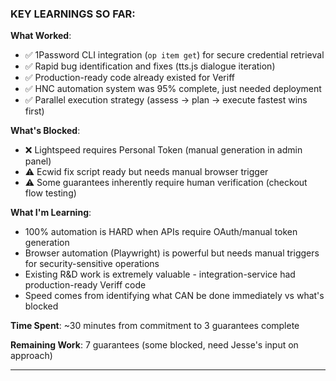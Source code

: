 ### **KEY LEARNINGS SO FAR:**

**What Worked**:
- ✅ 1Password CLI integration (`op item get`) for secure credential retrieval
- ✅ Rapid bug identification and fixes (tts.js dialogue iteration)
- ✅ Production-ready code already existed for Veriff
- ✅ HNC automation system was 95% complete, just needed deployment
- ✅ Parallel execution strategy (assess → plan → execute fastest wins first)

**What's Blocked**:
- ❌ Lightspeed requires Personal Token (manual generation in admin panel)
- ⚠️ Ecwid fix script ready but needs manual browser trigger
- ⚠️ Some guarantees inherently require human verification (checkout flow testing)

**What I'm Learning**:
- 100% automation is HARD when APIs require OAuth/manual token generation
- Browser automation (Playwright) is powerful but needs manual triggers for security-sensitive operations
- Existing R&D work is extremely valuable - integration-service had production-ready Veriff code
- Speed comes from identifying what CAN be done immediately vs what's blocked

**Time Spent**: ~30 minutes from commitment to 3 guarantees complete

**Remaining Work**: 7 guarantees (some blocked, need Jesse's input on approach)

---
